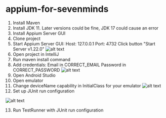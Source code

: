 # appium-for-sevenminds
1. Install Maven
2. Install JDK 11. Later versions could be fine, JDK 17 could cause an error
3. Install Appium Server GUI
4. Clone project
5. Start Appium Server GUI:
Host: 127.0.0.1
Port: 4732
Click button "Start Server v1.22.0"
![alt text](https://i.ibb.co/Dk1NhTh/Screenshot-2021-11-13-220154.png)
6. Open project in IntelliJ
7. Run maven install command
8. Add credentials:
Email in CORRECT_EMAIL
Password in CORRECT_PASSWORD
![alt text](https://i.ibb.co/L14qGm0/Screenshot-2021-11-14-012018.png)
9. Open Android Studio
10. Open emulator
11. Change deviceName capability in InitialClass for your emulator
![alt text](https://i.ibb.co/djryPtH/Screenshot-2021-11-14-012215.png)
12. Set up JUnit run configuration

![alt text](https://i.ibb.co/9Hr0mRt/Screenshot-2021-11-13-220336.png)

13. Run TestRunner with JUnit run configuration


